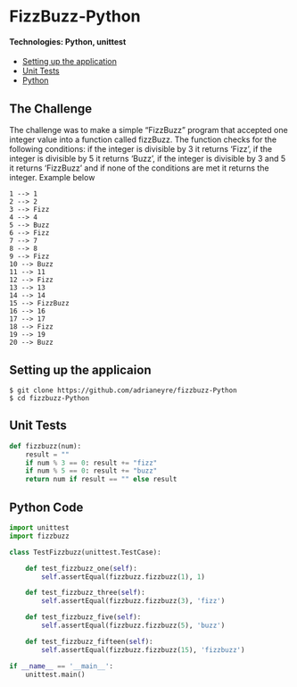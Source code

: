 # FizzBuzz-Python
#### Technologies: Python, unittest

* [Setting up the application](#setup)
* [Unit Tests](#tests)
* [Python](#code)

## The Challenge ##
The challenge was to make a simple “FizzBuzz” program that accepted one integer value into a function called fizzBuzz. The function checks for the following conditions: if the integer is divisible by 3 it returns ‘Fizz’, if the integer is divisible by 5 it returns ‘Buzz’, if the integer is divisible by 3 and 5 it returns ‘FizzBuzz’ and if none of the conditions are met it returns the integer. Example below
```shell
1 --> 1
2 --> 2
3 --> Fizz
4 --> 4
5 --> Buzz
6 --> Fizz
7 --> 7
8 --> 8
9 --> Fizz
10 --> Buzz
11 --> 11
12 --> Fizz
13 --> 13
14 --> 14
15 --> FizzBuzz
16 --> 16
17 --> 17
18 --> Fizz
19 --> 19
20 --> Buzz
```

## <a name="setup">Setting up the applicaion</a>
```
$ git clone https://github.com/adrianeyre/fizzbuzz-Python
$ cd fizzbuzz-Python
```

## <a name="tests">Unit Tests</a> ##

```python
def fizzbuzz(num):
    result = ""
    if num % 3 == 0: result += "fizz"
    if num % 5 == 0: result += "buzz"
    return num if result == "" else result

```

## <a name="code">Python Code</a> ##
```python
import unittest
import fizzbuzz

class TestFizzbuzz(unittest.TestCase):

    def test_fizzbuzz_one(self):
        self.assertEqual(fizzbuzz.fizzbuzz(1), 1)

    def test_fizzbuzz_three(self):
        self.assertEqual(fizzbuzz.fizzbuzz(3), 'fizz')

    def test_fizzbuzz_five(self):
        self.assertEqual(fizzbuzz.fizzbuzz(5), 'buzz')

    def test_fizzbuzz_fifteen(self):
        self.assertEqual(fizzbuzz.fizzbuzz(15), 'fizzbuzz')

if __name__ == '__main__':
    unittest.main()
```
